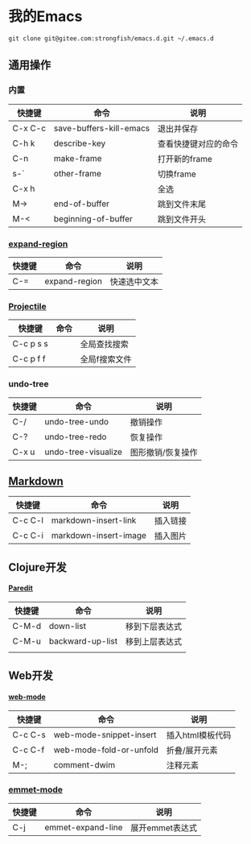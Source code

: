 # 我的Emacs

```shell
git clone git@gitee.com:strongfish/emacs.d.git ~/.emacs.d
```

## 通用操作

### 内置
| 快捷键  | 命令                    | 说明                 |
|---------|-------------------------|----------------------|
| C-x C-c | save-buffers-kill-emacs | 退出并保存           |
| C-h k   | describe-key            | 查看快捷键对应的命令 |
| C-n     | make-frame              | 打开新的frame        |
| s-`     | other-frame             | 切换frame            |
| C-x h   |                         | 全选                 |
| M->     | end-of-buffer           | 跳到文件末尾         |
| M-<     | beginning-of-buffer     | 跳到文件开头         |


### [expand-region](https://github.com/magnars/expand-region.el)
| 快捷键 | 命令          | 说明         |
|--------|---------------|--------------|
| C-=    | expand-region | 快速选中文本 |

### [Projectile](https://github.com/bbatsov/projectile)
| 快捷键    | 命令 | 说明          |
|-----------|------|---------------|
| C-c p s s |      | 全局查找搜索  |
| C-c p f f |      | 全局f搜索文件 |

### undo-tree
| 快捷键  | 命令                    | 说明              |
|---------|-------------------------|-------------------|
| C-/     | undo-tree-undo          | 撤销操作          |
| C-?     | undo-tree-redo          | 恢复操作          |
| C-x u   | undo-tree-visualize     | 图形撤销/恢复操作 |

## [Markdown](https://jblevins.org/projects/markdown-mode/ "Markdown")
| 快捷键  | 命令                  | 说明     |
|---------|-----------------------|----------|
| C-c C-l | markdown-insert-link  | 插入链接 |
| C-c C-i | markdown-insert-image | 插入图片 |

## Clojure开发

#### [Paredit](https://wikemacs.org/wiki/Paredit-mode "Paredit")
| 快捷键 | 命令             | 说明           |
|--------|------------------|----------------|
| C-M-d  | down-list        | 移到下层表达式 |
| C-M-u  | backward-up-list | 移到上层表达式 |
|        |                  |                |

## Web开发

#### [web-mode](https://web-mode.org/)
| 快捷键  | 命令                    | 说明             |
|---------|-------------------------|------------------|
| C-c C-s | web-mode-snippet-insert | 插入html模板代码 |
| C-c C-f | web-mode-fold-or-unfold | 折叠/展开元素    |
| M-;     | comment-dwim            | 注释元素         |

### [emmet-mode](https://github.com/smihica/emmet-mode)
| 快捷键 | 命令              | 说明            |
|--------|-------------------|-----------------|
| C-j    | emmet-expand-line | 展开emmet表达式 |
	
